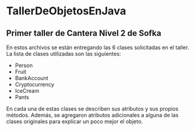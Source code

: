 # TallerDeObjetosEnJava
## Primer taller de Cantera Nivel 2 de Sofka
En estos archivos se están entregando las 6 clases solicitadas en el taller.
La lista de clases utilizadas son las siguientes:
- Person
- Fruit
- BankAccount
- Cryptocurrency
- IceCream
- Pants

En cada una de estas clases se describen sus atributos y sus propios métodos. Además, se agregaron atributos adicionales a alguna de las clases originales para explicar un poco mejor el objeto.
